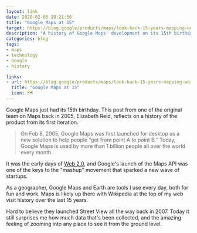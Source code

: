 ```yaml
---
layout: link
date: 2020-02-06 19:21:56
title: "Google Maps at 15"
target: https://blog.google/products/maps/look-back-15-years-mapping-world/
description: "A history of Google Maps' development on its 15th birthday."
categories: blog
tags:
- maps
- technology
- Google
- history

links:
- url: https://blog.google/products/maps/look-back-15-years-mapping-world/
  title: "Google Maps at 15"
  icon: 🗺
---
```


Google Maps just had its 15th birthday. This post from one of the original team on Maps back in 2005, Elizabeth Reid, reflects on a history of the product from its first iteration.

> On Feb 8, 2005, Google Maps was first launched for desktop as a new solution to help people “get from point A to point B.” Today, Google Maps is used by more than 1 billion people all over the world every month.

It was the early days of [Web 2.0](https://en.wikipedia.org/wiki/Web_2.0 "Web 2.0"), and Google's launch of the Maps API was one of the keys to the "mashup" movement that sparked a new wave of startups.

As a geographer, Google Maps and Earth are tools I use every day, both for fun and work. Maps is likely up there with Wikipedia at the top of my web visit history over the last 15 years.

Hard to believe they launched Street View all the way back in 2007. Today it still surprises me how much data that's been collected, and the amazing feeling of zooming into any place to see it from the ground level.
